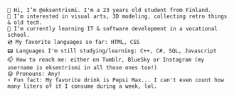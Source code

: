     👋 Hi, I’m @eksentrismi. I'm a 23 years old student from Finland.
    👀 I’m interested in visual arts, 3D modeling, collecting retro things & old tech.
    🌱 I’m currently learning IT & software development in a vocational school. 
    💿 My favorite languages so far: HTML, CSS
    📟 Languages I'm still studying/learning: C++, C#, SQL, Javascript
    📫 How to reach me: either on Tumblr, BlueSky or Instagram (my username is eksentrismi in all those ones too!)
    😄 Pronouns: Any!
    ⚡ Fun fact: My favorite drink is Pepsi Max... I can't even count how many liters of it I consume during a week, lol.


